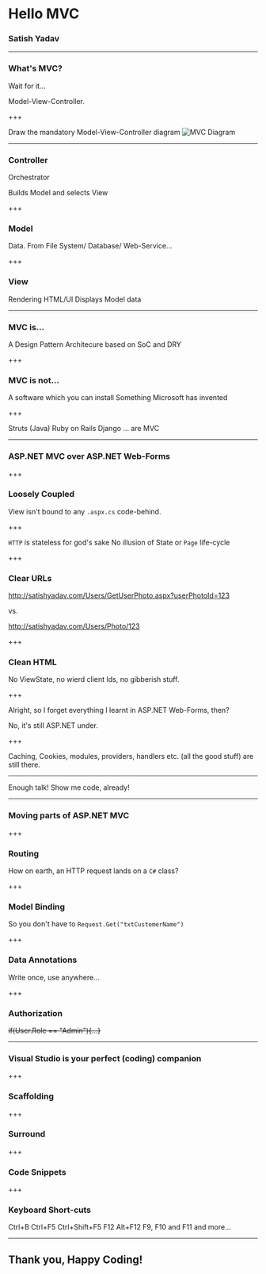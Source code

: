 # Hello MVC
### Satish Yadav

---

### What's MVC?

<span class="fragment"> Wait for it... </span>

<span class="fragment"> Model-View-Controller. </span>

+++

Draw the mandatory Model-View-Controller diagram
![MVC Diagram](https://www.pluralsight.com/content/dam/pluralsight/blog/2015/12/tutorial-angularjs-mvc-implementation/wp/img/AngularJS_01.png)

---

### Controller

<span class="fragment"> Orchestrator </span>

<span class="fragment"> Builds Model and selects View </span>


+++

### Model

<span class="fragment"> Data. 
<span class="fragment"> From File System/ Database/ Web-Service... 

+++

### View

<span class="fragment"> Rendering HTML/UI 
<span class="fragment"> Displays Model data 

---

### MVC is...

<span class="fragment"> A Design Pattern 
<span class="fragment"> Architecure based on SoC and DRY </span>

+++ 

### MVC is not...

<span class="fragment"> A software which you can install 
<span class="fragment"> Something Microsoft has invented 

+++

<span class="fragment"> Struts (Java) </span>
<span class="fragment"> Ruby on Rails </span>
<span class="fragment"> Django </span>
<span class="fragment"> ... are MVC </span>

---

### ASP.NET MVC over ASP.NET Web-Forms 

+++

### Loosely Coupled
<span class="fragment"> View isn't bound to any ````.aspx.cs```` code-behind. </span>
 
+++

````HTTP```` is stateless for god's sake
<span class="fragment"> No illusion of State or ````Page```` life-cycle

+++

### Clear URLs

<span class="fragment"> http://satishyadav.com/Users/GetUserPhoto.aspx?userPhotoId=123 </span>

<span class="fragment"> vs.

<span class="fragment"> http://satishyadav.com/Users/Photo/123 </span>

+++

### Clean HTML

<span class="fragment"> No ViewState, no wierd client Ids, no gibberish stuff. </span>

+++ 

Alright, so I forget everything I learnt in ASP.NET Web-Forms, then? </span>
 
<span class="fragment">No, it's still ASP.NET under. </span>

+++  

Caching, Cookies, modules, providers, handlers etc. (all the good stuff) are still there.

---

Enough talk! Show me code, already!

---

### Moving parts of ASP.NET MVC

+++

### Routing

<span class="fragment"> How on earth, an HTTP request lands on a ````C#```` class? </span>

+++ 

### Model Binding

<span class="fragment"> So you don't have to ````Request.Get("txtCustomerName")```` </span>

+++

### Data Annotations

<span class="fragment"> Write once, use anywhere... </span>

+++

### Authorization

<span class="fragment"> ~~if(User.Role == "Admin"){...}~~ </span>

---

### Visual Studio is your perfect (coding) companion
 
+++
 
### Scaffolding

+++ 

### Surround

+++ 

### Code Snippets

+++ 

### Keyboard Short-cuts

<span class="fragment"> Ctrl+B </span>
<span class="fragment"> Ctrl+F5 </span>
<span class="fragment"> Ctrl+Shift+F5 </span>
<span class="fragment"> F12 </span>
<span class="fragment"> Alt+F12 </span>
<span class="fragment"> F9, F10 and F11 </span>
<span class="fragment"> and more... </span>

---

## Thank you, Happy Coding!